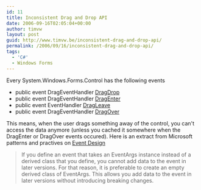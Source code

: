 ```yaml
---
id: 11
title: Inconsistent Drag and Drop API
date: 2006-09-16T02:05:04+00:00
author: timvw
layout: post
guid: http://www.timvw.be/inconsistent-drag-and-drop-api/
permalink: /2006/09/16/inconsistent-drag-and-drop-api/
tags:
  - 'C#'
  - Windows Forms
---
```

Every System.Windows.Forms.Control has the following events

* public event DragEventHandler [DragDrop](http://msdn2.microsoft.com/en-us/library/system.windows.forms.control.dragdrop.aspx)
* public event DragEventHandler [DragEnter](http://msdn2.microsoft.com/en-us/library/system.windows.forms.control.dragenter.aspx)
* public event EventHandler [DragLeave](http://msdn2.microsoft.com/en-us/library/system.windows.forms.control.dragleave.aspx)
* public event DragEventHandler [DragOver](http://msdn2.microsoft.com/en-us/library/system.windows.forms.control.dragover.aspx)

This means, when the user drags something away of the control, you can't access the data anymore (unless you cached it somewhere when the DragEnter or DragOver events occured). Here is an extract from Microsoft patterns and practives on [Event Design](http://msdn2.microsoft.com/en-us/library/ms229011.aspx)

> <div>
>   If you define an event that takes an EventArgs instance instead of a derived class that you define, you cannot add data to the event in later versions. For that reason, it is preferable to create an empty derived class of EventArgs. This allows you add data to the event in later versions without introducing breaking changes.
> </div>
